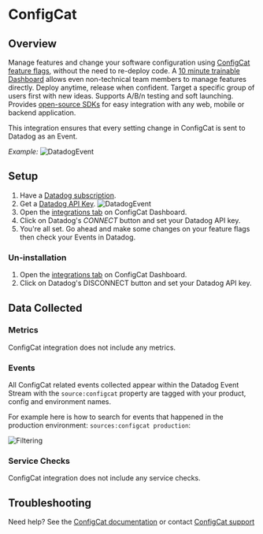 # ConfigCat

## Overview

Manage features and change your software configuration using [ConfigCat feature flags][2], without the need to re-deploy code. A [10 minute trainable Dashboard][5] allows even non-technical team members to manage features directly. Deploy anytime, release when confident. Target a specific group of users first with new ideas. Supports A/B/n testing and soft launching. Provides [open-source SDKs][11] for easy integration with any web, mobile or backend application.

This integration ensures that every setting change in ConfigCat is sent to Datadog as an Event.

*Example:*
![DatadogEvent][3]

## Setup

1. Have a [Datadog subscription][8].
2. Get a [Datadog API Key][9].
    ![DatadogEvent][1] 
4. Open the [integrations tab][10] on ConfigCat Dashboard.
5. Click on Datadog's _CONNECT_ button and set your Datadog API key.
6. You're all set. Go ahead and make some changes on your feature flags then check your Events in Datadog.


### Un-installation

1. Open the [integrations tab][10] on ConfigCat Dashboard.
2. Click on Datadog's DISCONNECT button and set your Datadog API key.

## Data Collected

### Metrics

ConfigCat integration does not include any metrics.

### Events

All ConfigCat related events collected appear within the Datadog Event Stream with the `source:configcat` property are tagged with your product, config and environment names.

For example here is how to search for events that happened in the production environment: `sources:configcat production`:

![Filtering][4]

### Service Checks

ConfigCat integration does not include any service checks.

## Troubleshooting

Need help? See the [ConfigCat documentation][6] or contact [ConfigCat support][7]

[1]: https://raw.githubusercontent.com/DataDog/integrations-extras/master/configcat/images/datadog_apikey.png
[2]: https://configcat.com
[3]: https://raw.githubusercontent.com/DataDog/integrations-extras/master/configcat/images/datadog_event.png
[4]: https://raw.githubusercontent.com/DataDog/integrations-extras/master/configcat/images/datadog_filtering.png
[5]: https://app.configcat.com
[6]: https://configcat.com/docs/integrations/datadog/
[7]: https://configcat.com/support
[8]: https://www.datadoghq.com
[9]: https://docs.datadoghq.com/account_management/api-app-keys/#api-keys
[10]: https://app.configcat.com/product/integrations
[11]: https://github.com/configcat